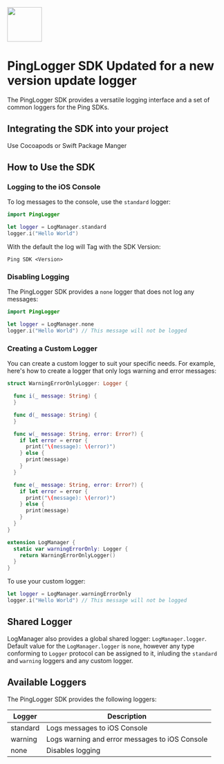 <div>
  <picture>
     <img src="https://www.pingidentity.com/content/dam/ping-6-2-assets/topnav-json-configs/Ping-Logo.svg" width="80" height="80"  alt=""/>
  </picture>
</div>

# PingLogger SDK Updated for a new version update logger

The PingLogger SDK provides a versatile logging interface and a set of common loggers for the Ping
SDKs.

## Integrating the SDK into your project

Use Cocoapods or Swift Package Manger

## How to Use the SDK

### Logging to the iOS Console

To log messages to the console, use the `standard` logger:

```swift
import PingLogger

let logger = LogManager.standard
logger.i("Hello World")
```

With the default the log will Tag with the SDK Version:
```
Ping SDK <Version>
```

### Disabling Logging

The PingLogger SDK provides a `none` logger that does not log any messages:

```swift
import PingLogger

let logger = LogManager.none
logger.i("Hello World") // This message will not be logged
```

### Creating a Custom Logger

You can create a custom logger to suit your specific needs. For example, here's how to create a
logger that only logs
warning and error messages:

```swift
struct WarningErrorOnlyLogger: Logger {

  func i(_ message: String) {
  }

  func d(_ message: String) {
  }

  func w(_ message: String, error: Error?) {
    if let error = error {
      print("\(message): \(error)")
    } else {
      print(message)
    }
  }

  func e(_ message: String, error: Error?) {
    if let error = error {
      print("\(message): \(error)")
    } else {
      print(message)
    }
  }
}

extension LogManager {
  static var warningErrorOnly: Logger {
    return WarningErrorOnlyLogger()
  }
}
```

To use your custom logger:

```swift
let logger = LogManager.warningErrorOnly
logger.i("Hello World") // This message will not be logged
```

## Shared Logger

LogManager also provides a global shared logger: `LogManager.logger`. Default value for the `LogManager.logger` is `none`, however any type conforming to `Logger` protocol can be assigned to it, inluding the `standard` and `warning` loggers and any custom logger.

## Available Loggers

The PingLogger SDK provides the following loggers:

| Logger   | Description                                           |
|----------|-------------------------------------------------------|
| standard | Logs messages to iOS Console                          |
| warning  | Logs warning and error messages to iOS Console        |
| none     | Disables logging                                      |
